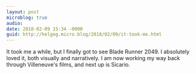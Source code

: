 ```yaml
---
layout: post
microblog: true
audio: 
date: 2018-02-09 15:34 -0000
guid: http://helgeg.micro.blog/2018/02/09/it-took-me.html
---
```

It took me a while, but I finally got to see Blade Runner 2049. I absolutely loved it, both visually and narratively. I am now working my way back through Villeneuve's films, and next up is Sicario.
